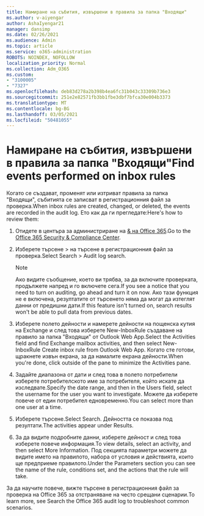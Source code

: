 ```yaml
---
title: Намиране на събития, извършени в правила за папка "Входящи"
ms.author: v-aiyengar
author: AshaIyengar21
manager: dansimp
ms.date: 02/26/2021
ms.audience: Admin
ms.topic: article
ms.service: o365-administration
ROBOTS: NOINDEX, NOFOLLOW
localization_priority: Normal
ms.collection: Adm_O365
ms.custom:
- "3100005"
- "7327"
ms.openlocfilehash: deb83d278a2b398b4ea6fc31b043c33309b736e3
ms.sourcegitcommit: 251e2e82571fb3bb1fbe3dbf7bfca30e004b3373
ms.translationtype: MT
ms.contentlocale: bg-BG
ms.lasthandoff: 03/05/2021
ms.locfileid: "50481055"
---
```

# <a name="find-events-performed-on-inbox-rules"></a><span data-ttu-id="573ca-102">Намиране на събития, извършени в правила за папка "Входящи"</span><span class="sxs-lookup"><span data-stu-id="573ca-102">Find events performed on inbox rules</span></span>

<span data-ttu-id="573ca-103">Когато се създават, променят или изтриват правила за папка "Входящи", събитията се записват в регистрационния файл за проверка.</span><span class="sxs-lookup"><span data-stu-id="573ca-103">When inbox rules are created, changed, or deleted, the events are recorded in the audit log.</span></span> <span data-ttu-id="573ca-104">Ето как да ги прегледате:</span><span class="sxs-lookup"><span data-stu-id="573ca-104">Here's how to review them:</span></span>

1. <span data-ttu-id="573ca-105">Отидете в центъра за администриране на [& на Office 365](https://go.microsoft.com/fwlink/p/?linkid=2077143).</span><span class="sxs-lookup"><span data-stu-id="573ca-105">Go to the [Office 365 Security & Compliance Center](https://go.microsoft.com/fwlink/p/?linkid=2077143).</span></span>
1. <span data-ttu-id="573ca-106">Изберете търсене > на търсене в регистрационния файл за проверка.</span><span class="sxs-lookup"><span data-stu-id="573ca-106">Select Search > Audit log search.</span></span>

    > [!NOTE]
    > <span data-ttu-id="573ca-107">Ако видите съобщение, което ви трябва, за да включите проверката, продължете напред и го включете сега.</span><span class="sxs-lookup"><span data-stu-id="573ca-107">If you see a notice that you need to turn on auditing, go ahead and turn it on now.</span></span> <span data-ttu-id="573ca-108">Ако тази функция не е включена, резултатите от търсенето няма да могат да изтеглят данни от предишни дати.</span><span class="sxs-lookup"><span data-stu-id="573ca-108">If this feature isn't turned on, search results won't be able to pull data from previous dates.</span></span>
1. <span data-ttu-id="573ca-109">Изберете полето дейности и намерете дейности на пощенска кутия на Exchange и след това изберете New-InboxRule създаване на правило за папка "Входящи" от Outlook Web App.</span><span class="sxs-lookup"><span data-stu-id="573ca-109">Select the Activities field and find Exchange mailbox activities, and then select New-InboxRule Create inbox rule from Outlook Web App.</span></span> <span data-ttu-id="573ca-110">Когато сте готови, щракнете извън екрана, за да намалите екрана дейности.</span><span class="sxs-lookup"><span data-stu-id="573ca-110">When you're done, click outside of the pane to minimize the Activities pane.</span></span>
1. <span data-ttu-id="573ca-111">Задайте диапазона от дати и след това в полето потребители изберете потребителското име за потребителя, който искате да изследвате.</span><span class="sxs-lookup"><span data-stu-id="573ca-111">Specify the date range, and then in the Users field, select the username for the user you want to investigate.</span></span> <span data-ttu-id="573ca-112">Можете да изберете повече от един потребител едновременно.</span><span class="sxs-lookup"><span data-stu-id="573ca-112">You can select more than one user at a time.</span></span>
1. <span data-ttu-id="573ca-113">Изберете търсене.</span><span class="sxs-lookup"><span data-stu-id="573ca-113">Select Search.</span></span> <span data-ttu-id="573ca-114">Дейността се показва под резултати.</span><span class="sxs-lookup"><span data-stu-id="573ca-114">The activities appear under Results.</span></span>
1. <span data-ttu-id="573ca-115">За да видите подробните данни, изберете дейност и след това изберете повече информация.</span><span class="sxs-lookup"><span data-stu-id="573ca-115">To view details, select an activity, and then select More Information.</span></span> <span data-ttu-id="573ca-116">Под секцията параметри можете да видите името на правилото, набора от условия и действията, които ще предприеме правилото.</span><span class="sxs-lookup"><span data-stu-id="573ca-116">Under the Parameters section you can see the name of the rule, conditions set, and the actions that the rule will take.</span></span>

<span data-ttu-id="573ca-117">За да научите повече, вижте търсене в регистрационния файл за проверка на Office 365 за отстраняване на често срещани сценарии.</span><span class="sxs-lookup"><span data-stu-id="573ca-117">To learn more, see Search the Office 365 audit log to troubleshoot common scenarios.</span></span>